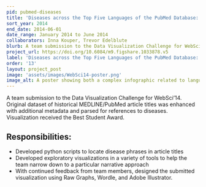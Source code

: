 ```yaml
---
pid: pubmed-diseases
title: 'Diseases across the Top Five Languages of the PubMed Database: 1961-2012'
sort_year: 2014
end_date: 2014-06-01
date_range: January 2014 to June 2014
collaborators: Inna Kouper, Trevor Edelblute
blurb: A team submission to the Data Visualization Challenge for WebSci’14. 
project_url: https://doi.org/10.6084/m9.figshare.1033878.v5
label: 'Diseases across the Top Five Languages of the PubMed Database: 1961-2012'
order: '13'
layout: project_post
image: 'assets/images/WebSci14-poster.png'
image_alt: A poster showing both a complex infographic related to languages and diseases in the PubMed database and additional information about how the graphic was created.
---
```

A team submission to the Data Visualization Challenge for WebSci’14. Original
dataset of historical MEDLINE/PubMed article titles was enhanced with additional
metadata and parsed for references to diseases. Visualization received the Best
Student Award.

## Responsibilities:

* Developed python scripts to locate disease phrases in article titles
* Developed exploratory visualizations in a variety of tools to help the team narrow down to a particular narrative approach
* With continued feedback from team members, designed the submitted visualization using Raw Graphs, Wordle, and Adobe Illustrator.